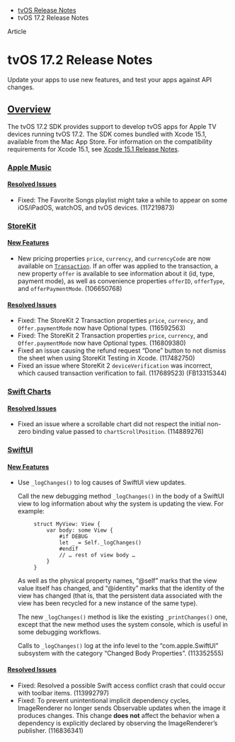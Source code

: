 - [tvOS Release Notes](https://developer.apple.com/documentation/tvos-release-notes)
- tvOS 17.2 Release Notes

Article

# tvOS 17.2 Release Notes

Update your apps to use new features, and test your apps against API changes.

## [Overview](https://developer.apple.com/documentation/tvos-release-notes/tvos-17_2-release-notes#Overview)

The tvOS 17.2 SDK provides support to develop tvOS apps for Apple TV devices running tvOS 17.2. The SDK comes bundled with Xcode 15.1, available from the Mac App Store. For information on the compatibility requirements for Xcode 15.1, see [Xcode 15.1 Release Notes](https://developer.apple.com/documentation/Xcode-Release-Notes/xcode-15_1-release-notes).

### [Apple Music](https://developer.apple.com/documentation/tvos-release-notes/tvos-17_2-release-notes#Apple-Music)

#### [Resolved Issues](https://developer.apple.com/documentation/tvos-release-notes/tvos-17_2-release-notes#Resolved-Issues)

- Fixed: The Favorite Songs playlist might take a while to appear on some iOS/iPadOS, watchOS, and tvOS devices. (117219873)

### [StoreKit](https://developer.apple.com/documentation/tvos-release-notes/tvos-17_2-release-notes#StoreKit)

#### [New Features](https://developer.apple.com/documentation/tvos-release-notes/tvos-17_2-release-notes#New-Features)

- New pricing properties `price`, `currency`, and `currencyCode` are now available on [`Transaction`](https://developer.apple.com/documentation/storekit/transaction). If an offer was applied to the transaction, a new property `offer` is available to see information about it (id, type, payment mode), as well as convenience properties `offerID`, `offerType`, and `offerPaymentMode`. (106650768)

#### [Resolved Issues](https://developer.apple.com/documentation/tvos-release-notes/tvos-17_2-release-notes#Resolved-Issues)

- Fixed: The StoreKit 2 Transaction properties `price`, `currency`, and `Offer.paymentMode` now have Optional types. (116592563)
- Fixed: The StoreKit 2 Transaction properties `price`, `currency`, and `Offer.paymentMode` now have Optional types. (116809380)
- Fixed an issue causing the refund request “Done” button to not dismiss the sheet when using StoreKit Testing in Xcode. (117482750)
- Fixed an issue where StoreKit 2 `deviceVerification` was incorrect, which caused transaction verification to fail. (117689523) (FB13315344)

### [Swift Charts](https://developer.apple.com/documentation/tvos-release-notes/tvos-17_2-release-notes#Swift-Charts)

#### [Resolved Issues](https://developer.apple.com/documentation/tvos-release-notes/tvos-17_2-release-notes#Resolved-Issues)

- Fixed an issue where a scrollable chart did not respect the initial non-zero binding value passed to `chartScrollPosition`. (114889276)

### [SwiftUI](https://developer.apple.com/documentation/tvos-release-notes/tvos-17_2-release-notes#SwiftUI)

#### [New Features](https://developer.apple.com/documentation/tvos-release-notes/tvos-17_2-release-notes#New-Features)

- Use `_logChanges()` to log causes of SwiftUI view updates.

  Call the new debugging method `_logChanges()` in the body of a SwiftUI view to log information about why the system is updating the view. For example:

  ```
       struct MyView: View {
           var body: some View {
               #if DEBUG
               let _ = Self._logChanges()
               #endif
               // … rest of view body …
           }
       }
  ```

  As well as the physical property names, “@self” marks that the view value itself has changed, and “@identity” marks that the identity of the view has changed (that is, that the persistent data associated with the view has been recycled for a new instance of the same type).

  The new `_logChanges()` method is like the existing `_printChanges()` one, except that the new method uses the system console, which is useful in some debugging workflows.

  Calls to `_logChanges()` log at the info level to the “com.apple.SwiftUI” subsystem with the category “Changed Body Properties”. (113352555)

#### [Resolved Issues](https://developer.apple.com/documentation/tvos-release-notes/tvos-17_2-release-notes#Resolved-Issues)

- Fixed: Resolved a possible Swift access conflict crash that could occur with toolbar items. (113992797)
- Fixed: To prevent unintentional implicit dependency cycles, ImageRenderer no longer sends Observable updates when the image it produces changes. This change **does not** affect the behavior when a dependency is explicitly declared by observing the ImageRenderer’s publisher. (116836341)
